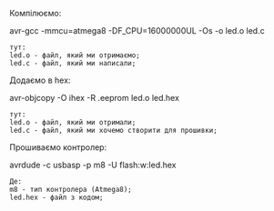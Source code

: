Компілюємо:

avr-gcc -mmcu=atmega8 -DF_CPU=16000000UL -Os -o led.o led.c

	тут: 
	led.o - файл, який ми отримаємо;
	led.c - файл, який ми написали;

Додаємо в hex:

avr-objcopy -O ihex -R .eeprom led.o led.hex

	тут: 
	led.o - файл, який ми отримали;
	led.c - файл, який ми хочемо створити для прошивки;

Прошиваємо контролер:

avrdude -c usbasp -p m8 -U flash:w:led.hex

	Де: 
	m8 - тип контролера (Atmega8);
	led.hex - файл з кодом;